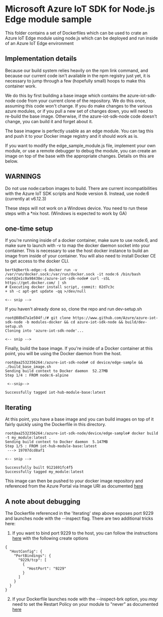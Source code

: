 # Microsoft Azure IoT SDK for Node.js Edge module sample

This folder contains a set of Dockerfiles which can be used to crate an Azure IoT Edge module using node.js which can be deployed and run inside of an Azure IoT Edge environment

## Implementation details

Because our build system relies heavily on the npm link command, and because our current code isn't available in the npm registry just yet, it is necessary to jump through a few (hopefully small) hoops to make this container work.

We do this by first building a base image which contains the azure-iot-sdk-node code from your current clone of the repository.  We do this once, assuming this code won't change.  If you do make changes to the various azure modules, or if you pull a new set of changes down, you will need to re-build the base image.  Otherwise, if the azure-iot-sdk-node code doesn't change, you can build it and forget about it.

The base imagew is perfectly usable as an edge module.  You can tag this and push it to your Docker image registry and it should work as is.

If you want to modify the edge_sample_module.js file, implement your own module, or use a remote debugger to debug the module, you can create an image on top of the base with the appropriate changes.  Details on this are below.

## WARNINGS

Do not use node:carbon images to build.  There are current incompatibilities with the Azure IoT SDK scripts and Node version 8.  Instead, use node:6 (currently at v6.12.3)

These steps will not work on a Windows device.  You need to run these steps with a *nix host.  (Windows is expected to work by GA)

## one-time setup

If you're running inside of a docker container, make sure to use node:6, and make sure to launch with -v to map the docker daemon socket into your container.  This is necessary to use the host docker instance to build an image from inside of your container.  You will also need to install Docker CE to get access to the docker CLI.

```
bertk@bertk-edge:~$ docker run -v /var/run/docker.sock:/var/run/docker.sock -it node:6 /bin/bash
root@2e1c0a98438e:/azure-iot-sdk-node# curl -sSL https://get.docker.com/ | sh
# Executing docker install script, commit: 02d7c3c
+ sh -c apt-get update -qq >/dev/null

<-- snip -->
```

If you haven't already done so, clone the repo and run dev-setup.sh
```
root@88bd7a1e504f:/# git clone https://www.github.com/Azure/azure-iot-sdk-node -b modules-docker && cd azure-iot-sdk-node && build/dev-setup.sh
Cloning into 'azure-iot-sdk-node'...

<-- snip -->
```

Finally, build the base image.  If you're inside of a Docker container at this point, you will be using the Docker daemon from the host.

```
root@aa2532356264:/azure-iot-sdk-node# cd device/edge-sample && ./build_base_image.sh
Sending build context to Docker daemon  52.27MB
Step 1/4 : FROM node:6-alpine

 <--snip-->

Successfully tagged iot-hub-module-base:latest
```

## Iterating

At this point, you have a base image and you can build images on top of it fairly quickly using the Dockerfile in this directory.

```
root@aa2532356264:/azure-iot-sdk-node/device/edge-sample# docker build -t my_module:latest .
Sending build context to Docker daemon  5.147MB
Step 1/5 : FROM iot-hub-module-base:latest
 ---> 19707dcd8af1

<-- snip -->

Successfully built 9121691fc4f5
Successfully tagged my_module:latest
```

This image can then be pushed to your docker image repository and referenced from the Azure Portal via Image URI as documented [here](https://docs.microsoft.com/en-us/azure/iot-edge/tutorial-simulate-device-windows#deploy-a-module)

## A note about debugging

The Dockerfile referenced in the 'Iterating' step above exposes port 9229 and launches node with the --inspect flag.  There are two additional tricks here:
1. If you want to bind port 9229 to the host, you can follow the instructions [here](https://dariuszparys.github.io/2017/12/04/Understanding-IoT-Edge-Module-createOptions/) with the following create options
```
{
  "HostConfig": {
    "PortBindings": {
      "9229/tcp": [
        {
          "HostPort": "9229"
        }
      ]
    }
  }
}
```

2. If your Dockerfile launches node with the --inspect-brk option, you _may_ need to set the Restart Policy on your module to "never" as documented [here](https://docs.microsoft.com/en-us/azure/iot-edge/tutorial-simulate-device-windows#deploy-a-module)
